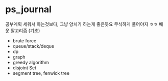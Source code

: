 # ps_journal
공부계획 세워서 하는것보다, 그냥 양치기 하는게 좋은듯요 무식하게 풀어야지 ㅎㅎ
배운 알고리즘 (기초)
* brute force
* queue/stack/deque
* dp
* graph
* greedy algorithm
* disjoint Set
* segment tree, fenwick tree
